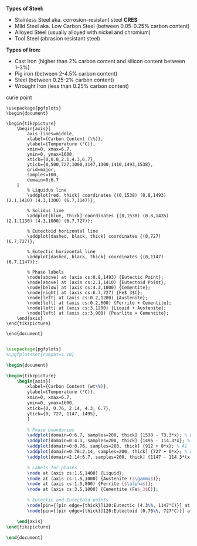 **Types of Steel:**
- Stainless Steel aka. corrosion-resistant steel **CRES**
- Mild Steel aka. Low Carbon Steel (between 0.05-0.25% carbon content)
- Alloyed Steel (usually alloyed with nickel and chromium)
- Tool Steel (abrasion resistant steel)

**Types of Iron:**
- Cast Iron (higher than 2% carbon content and silicon content between 1–3%)
- Pig iron (between 2-4.5% carbon content)
- Steel (between 0.25-2% carbon content)
- Wrought Iron (less than 0.25% carbon content)

curie point

```
\usepackage{pgfplots}
\begin{document}

\begin{tikzpicture}
    \begin{axis}[
        axis lines=middle,
        xlabel={Carbon Content (\%)},
        ylabel={Temperature (°C)},
        xmin=0, xmax=6.7,
        ymin=0, ymax=1600,
        xtick={0,0.8,2.1,4.3,6.7},
        ytick={0,500,727,1000,1147,1300,1410,1493,1538},
        grid=major,
        samples=100,
        domain=0:6.7
    ]
        % Liquidus line
        \addplot[red, thick] coordinates {(0,1538) (0.8,1493) (2.1,1410) (4.3,1300) (6.7,1147)};
        
        % Solidus line
        \addplot[blue, thick] coordinates {(0,1538) (0.8,1435) (2.1,1130) (4.3,1000) (6.7,727)};
        
        % Eutectoid horizontal line
        \addplot[dashed, black, thick] coordinates {(0,727) (6.7,727)};
        
        % Eutectic horizontal line
        \addplot[dashed, black, thick] coordinates {(0,1147) (6.7,1147)};
        
        % Phase labels
        \node[above] at (axis cs:0.8,1493) {Eutectic Point};
        \node[above] at (axis cs:2.1,1410) {Eutectoid Point};
        \node[below] at (axis cs:4.3,1000) {Cementite};
        \node[right] at (axis cs:6.7,727) {Fe$_3$C};
        \node[left] at (axis cs:0.2,1200) {Austenite};
        \node[left] at (axis cs:0.2,600) {Ferrite + Cementite};
        \node[left] at (axis cs:3,1200) {Liquid + Austenite};
        \node[left] at (axis cs:3,900) {Pearlite + Cementite};
    \end{axis}
\end{tikzpicture}

\end{document}
```



```tikz

\usepackage{pgfplots}
%\pgfplotsset{compat=1.18}

\begin{document}

\begin{tikzpicture}
    \begin{axis}[
        xlabel={Carbon Content (wt\%)},
        ylabel={Temperature (°C)},
        xmin=0, xmax=6.7,
        ymin=0, ymax=1600,
        xtick={0, 0.76, 2.14, 4.3, 6.7},
        ytick={0, 727, 1147, 1495},
        ]

        % Phase boundaries
        \addplot[domain=0:6.7, samples=200, thick] {1538 - 73.3*x}; % Liquidus line
        \addplot[domain=0:4.3, samples=200, thick] {1495 - 114.3*x}; % Solidus line
        \addplot[domain=0:0.76, samples=200, thick] {912 + 0*x}; % A1 line
        \addplot[domain=0.76:2.14, samples=200, thick] {727 + 0*x}; % A1 line
        \addplot[domain=2.14:6.7, samples=200, thick] {1147 - 114.3*(x-2.14)}; % A3 line

        % Labels for phases
        \node at (axis cs:1.5,1400) {Liquid};
        \node at (axis cs:1.5,1000) {Austenite ($\gamma$)};
        \node at (axis cs:1.5,800) {Ferrite ($\alpha$)};
        \node at (axis cs:3.5,1000) {Cementite (Fe$_3$C)};

        % Eutectic and Eutectoid points
        \node[pin={[pin edge={thick}]120:Eutectic (4.3\%, 1147°C)}] at (axis cs:4.3,1147) {};
        \node[pin={[pin edge={thick}]120:Eutectoid (0.76\%, 727°C)}] at (axis cs:0.76,727) {};

    \end{axis}
\end{tikzpicture}

\end{document}
```